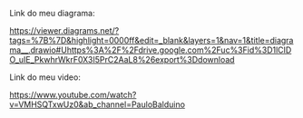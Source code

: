 Link do meu diagrama:

https://viewer.diagrams.net/?tags=%7B%7D&highlight=0000ff&edit=_blank&layers=1&nav=1&title=diagrama__.drawio#Uhttps%3A%2F%2Fdrive.google.com%2Fuc%3Fid%3D1lCIDO_uIE_PkwhrWkrF0X3I5PrC2AaL8%26export%3Ddownload

Link do meu video:

https://www.youtube.com/watch?v=VMHSQTxwUz0&ab_channel=PauloBalduino